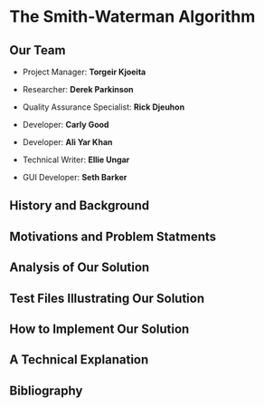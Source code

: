 

# The Smith-Waterman Algorithm

## Our Team

- Project Manager: **Torgeir Kjoeita**

- Researcher: **Derek Parkinson**

- Quality Assurance Specialist: **Rick Djeuhon** 

- Developer: **Carly Good**

- Developer: **Ali Yar Khan**

- Technical Writer: **Ellie Ungar**

- GUI Developer: **Seth Barker** 



## History and Background

## Motivations and Problem Statments

## Analysis of Our Solution

## Test Files Illustrating Our Solution

## How to Implement Our Solution

## A Technical Explanation

## Bibliography


